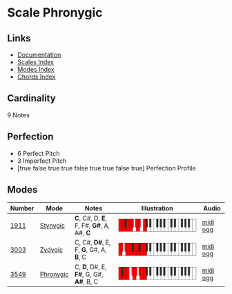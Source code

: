 # Scale Phronygic

## Links

- [Documentation](index.md)
- [Scales Index](Scales.md)
- [Modes Index](Modes.md)
- [Chords Index](Chords.md)

## Cardinality

9 Notes

## Perfection

- 6 Perfect Pitch
- 3 Imperfect Pitch
- [true false true true false true true false true] Perfection Profile

## Modes

| Number | Mode | Notes | Illustration | Audio |
|--------|------|-------|--------------|-------|
| [1911](https://ianring.com/musictheory/scales/1911) | [Stynygic](ModeStynygic.md) | **C**, C#, D, **E**, F, F#, **G#**, A, A#, **C** | ![CNaturalStynygic](ModeCNaturalStynygic.png) | [midi](ModeCNaturalStynygic.mid) [ogg](ModeCNaturalStynygic.ogg) | 
| [3003](https://ianring.com/musictheory/scales/3003) | [Zydygic](ModeZydygic.md) | C, C#, **D#**, E, F, **G**, G#, A, **B**, C | ![CNaturalZydygic](ModeCNaturalZydygic.png) | [midi](ModeCNaturalZydygic.mid) [ogg](ModeCNaturalZydygic.ogg) | 
| [3549](https://ianring.com/musictheory/scales/3549) | [Phronygic](ModePhronygic.md) | C, **D**, D#, E, **F#**, G, G#, **A#**, B, C | ![CNaturalPhronygic](ModeCNaturalPhronygic.png) | [midi](ModeCNaturalPhronygic.mid) [ogg](ModeCNaturalPhronygic.ogg) | 
